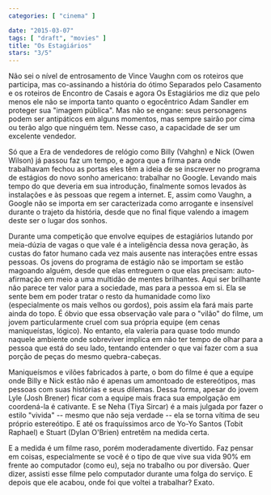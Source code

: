 ```yaml
---
categories: [ "cinema" ]

date: "2015-03-07"
tags: [ "draft", "movies" ]
title: "Os Estagiários"
stars: "3/5"
---
```

Não sei o nível de entrosamento de Vince Vaughn com os roteiros que participa, mas co-assinando a história do ótimo Separados pelo Casamento e os roteiros de Encontro de Casais e agora Os Estagiários me diz que pelo menos ele não se importa tanto quanto o egocêntrico Adam Sandler em proteger sua "imagem pública". Mas não se engane: seus personagens podem ser antipáticos em alguns momentos, mas sempre sairão por cima ou terão algo que ninguém tem. Nesse caso, a capacidade de ser um excelente vendedor.

Só que a Era de vendedores de relógio como Billy (Vahghn) e Nick (Owen Wilson) já passou faz um tempo, e agora que a firma para onde trabalhavam fechou as portas eles têm a ideia de se inscrever no programa de estágios do novo sonho americano: trabalhar no Google. Levando mais tempo do que deveria em sua introdução, finalmente somos levados às instalações e às pessoas que regem a internet. E, assim como Vaughn, a Google não se importa em ser caracterizada como arrogante e insensível durante o trajeto da história, desde que no final fique valendo a imagem deste ser o lugar dos sonhos.

Durante uma competição que envolve equipes de estagiários lutando por meia-dúzia de vagas o que vale é a inteligência dessa nova geração, às custas do fator humano cada vez mais ausente nas interações entre essas pessoas. Os jovens do programa de estágio não se importam se estão magoando alguém, desde que elas entreguem o que elas precisam: auto-afirmação em meio a uma multidão de mentes brilhantes. Aqui ser brilhante não parece ter valor para a sociedade, mas para a pessoa em si. Ela se sente bem em poder tratar o resto da humanidade como lixo (especialmente os mais velhos ou gordos), pois assim ela fará mais parte ainda do topo. É óbvio que essa observação vale para o "vilão" do filme, um jovem particularmente cruel com sua própria equipe (em cenas maniqueístas, lógico). No entanto, ela valeria para quase todo mundo naquele ambiente onde sobreviver implica em não ter tempo de olhar para a pessoa que está do seu lado, tentando entender o que vai fazer com a sua porção de peças do mesmo quebra-cabeças.

Maniqueísmos e vilões fabricados à parte, o bom do filme é que a equipe onde Billy e Nick estão não é apenas um amontoado de estereótipos, mas pessoas com suas histórias e seus dilemas. Dessa forma, apesar do jovem Lyle (Josh Brener) ficar com a equipe mais fraca sua empolgação em coordená-la é cativante. E se Neha (Tiya Sircar) é a mais julgada por fazer o estilo "vivida" -- mesmo que não seja verdade -- ela se torna vítima de seu próprio estereótipo. E até os fraquíssimos arco de Yo-Yo Santos (Tobit Raphael) e Stuart (Dylan O'Brien) entretêm na medida certa.

E a medida é um filme raso, porém moderadamente divertido. Faz pensar em coisas, especialmente se você é o tipo de que vive sua vida 90% em frente ao computador (como eu), seja no trabalho ou por diversão. Quer dizer, assisti esse filme pelo computador durante uma folga do serviço. E depois que ele acabou, onde foi que voltei a trabalhar? Exato.
